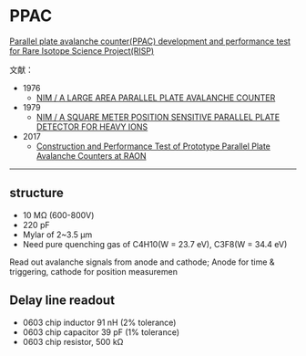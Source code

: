 <!-- PPAC.md --- 
;; 
;; Description: 
;; Author: Hongyi Wu(吴鸿毅)
;; Email: wuhongyi@qq.com 
;; Created: 一 9月  3 23:27:44 2018 (+0800)
;; Last-Updated: 二 9月  4 10:43:22 2018 (+0800)
;;           By: Hongyi Wu(吴鸿毅)
;;     Update #: 8
;; URL: http://wuhongyi.cn -->

# PPAC


[Parallel plate avalanche counter(PPAC) development and performance test for Rare Isotope Science Project(RISP)](http://wuhongyi.cn/HardwareNote/pdf/Detector/ppac_for_risp.pdf)



文献：


- 1976
	- [NIM / A LARGE AREA PARALLEL PLATE AVALANCHE COUNTER](http://wuhongyi.cn/HardwareNote/pdf/article/1-s2.0-0029554X76904237-main.pdf)
- 1979	
	- [NIM / A SQUARE METER POSITION SENSITIVE PARALLEL PLATE DETECTOR FOR HEAVY IONS](http://wuhongyi.cn/HardwareNote/pdf/article/1-s2.0-0029554X79900831-main.pdf)
- 2017	
	- [Construction and Performance Test of Prototype Parallel Plate Avalanche Counters at RAON](http://wuhongyi.cn/HardwareNote/pdf/article/risp-ppac.pdf)


----

## structure

- 10 MΩ (600-800V)
- 220 pF
-  Mylar of 2~3.5 µm
- Need pure quenching gas of C4H10(W = 23.7 eV), C3F8(W = 34.4 eV)

Read out avalanche signals from anode and cathode; Anode for time & triggering, cathode for position measuremen


## Delay line readout

- 0603 chip inductor 91 nH (2% tolerance)
- 0603 chip capacitor 39 pF (1% tolerance)
- 0603 chip resistor, 500 kΩ




<!-- PPAC.md ends here -->

